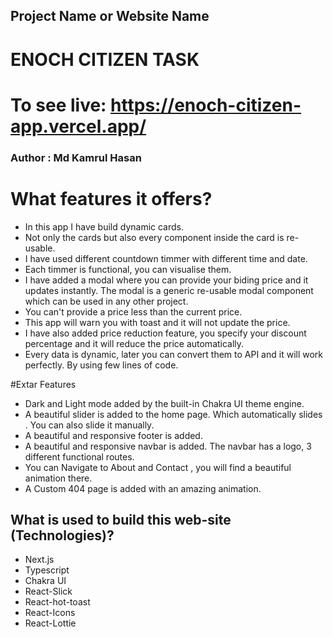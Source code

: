 ## Project Name or Website Name

# ENOCH CITIZEN TASK

# To see live: https://enoch-citizen-app.vercel.app/

### Author : Md Kamrul Hasan

# What features it offers?

- In this app I have build dynamic cards.
- Not only the cards but also every component inside the card is re-usable.
- I have used different countdown timmer with different time and date.
- Each timmer is functional, you can visualise them.
- I have added a modal where you can provide your biding price and it updates instantly. The modal is a generic re-usable modal component which can be used in any other project.
- You can't provide a price less than the current price.
- This app will warn you with toast and it will not update the price.
- I have also added price reduction feature, you specify your discount percentage and it will reduce the price automatically.
- Every data is dynamic, later you can convert them to API and it will work perfectly. By using few lines of code.

#Extar Features

- Dark and Light mode added by the built-in Chakra UI theme engine.
- A beautiful slider is added to the home page. Which automatically slides . You can also slide it manually.
- A beautiful and responsive footer is added.
- A beautiful and responsive navbar is added. The navbar has a logo, 3 different functional routes.
- You can Navigate to About and Contact , you will find a beautiful animation there.
- A Custom 404 page is added with an amazing animation.

## What is used to build this web-site (Technologies)?

- Next.js
- Typescript
- Chakra UI
- React-Slick
- React-hot-toast
- React-Icons
- React-Lottie
